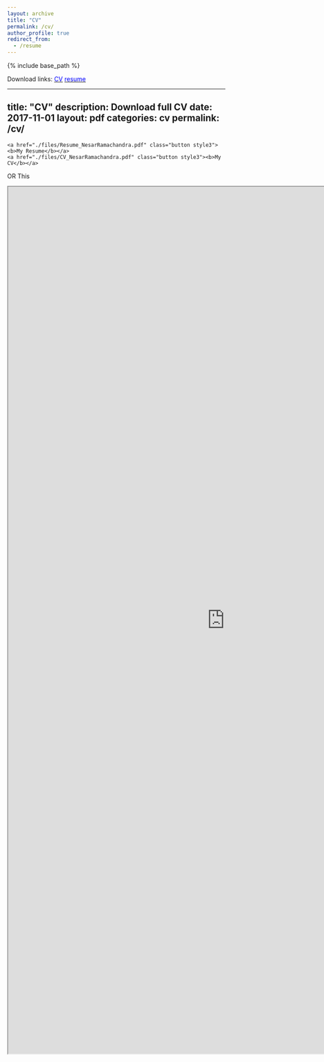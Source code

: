 ```yaml
---
layout: archive
title: "CV"
permalink: /cv/
author_profile: true
redirect_from:
  - /resume
---
```


{% include base_path %}


Download links:
[<span style="color:blue">CV</span>](https://nesar.github.io/files/CV_NesarRamachandra.pdf)
[<span style="color:blue">resume</span>](https://nesar.github.io/files/Resume_NesarRamachandra.pdf)

---
title: "CV"
description: Download full CV
date: 2017-11-01
layout: pdf
categories: cv
permalink: /cv/
---

<!-- <ul class="buttons"> -->
	<a href="./files/Resume_NesarRamachandra.pdf" class="button style3"><b>My Resume</b></a>
    <a href="./files/CV_NesarRamachandra.pdf" class="button style3"><b>My CV</b></a>
<!-- </ul> -->

<!--
<iframe src="https://nesar.github.io/files/Resume_NesarRamachandra.pdf" width="80%" height="200%"></iframe>

-->

OR This 

<iframe src="https://nesar.github.io/files/CV_NesarRamachandra.pdf" width="1000" height="2000"></iframe>


<!---
<body style="margin:0px;padding:0px;overflow:hidden">
    <iframe src="https://nesar.github.io/files/CV_NesarRamachandra.pdf" frameborder="0" style="overflow:hidden;overflow-x:hidden;overflow-y:hidden;height:100%;width:100%;position:absolute;top:0px;left:0px;right:0px;bottom:0px" height="100%" width="100%"></iframe>
</body>
-->
